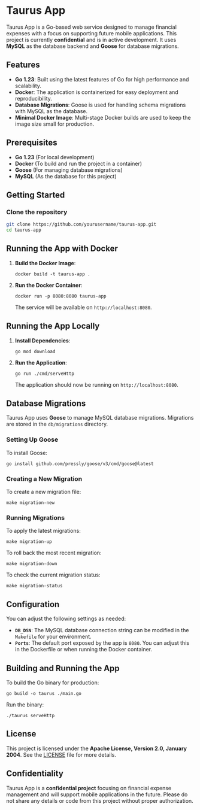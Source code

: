 # Taurus App

Taurus App is a Go-based web service designed to manage financial expenses with a focus on supporting future mobile applications. This project is currently **confidential** and is in active development. It uses **MySQL** as the database backend and **Goose** for database migrations.

## Features

- **Go 1.23**: Built using the latest features of Go for high performance and scalability.
- **Docker**: The application is containerized for easy deployment and reproducibility.
- **Database Migrations**: Goose is used for handling schema migrations with MySQL as the database.
- **Minimal Docker Image**: Multi-stage Docker builds are used to keep the image size small for production.

## Prerequisites

- **Go 1.23** (For local development)
- **Docker** (To build and run the project in a container)
- **Goose** (For managing database migrations)
- **MySQL** (As the database for this project)

## Getting Started

### Clone the repository

```bash
git clone https://github.com/yourusername/taurus-app.git
cd taurus-app
```

## Running the App with Docker

1. **Build the Docker Image**:

   ```
   docker build -t taurus-app .
   ```

2. **Run the Docker Container**:

   ```
   docker run -p 8080:8080 taurus-app
   ```

   The service will be available on `http://localhost:8080`.

## Running the App Locally

1. **Install Dependencies**:

   ```
   go mod download
   ```

2. **Run the Application**:

   ```
   go run ./cmd/serveHttp
   ```

   The application should now be running on `http://localhost:8080`.

## Database Migrations

Taurus App uses **Goose** to manage MySQL database migrations. Migrations are stored in the `db/migrations` directory.

### Setting Up Goose

To install Goose:

```
go install github.com/pressly/goose/v3/cmd/goose@latest
```

### Creating a New Migration

To create a new migration file:

```
make migration-new
```

### Running Migrations

To apply the latest migrations:

```
make migration-up
```

To roll back the most recent migration:

```
make migration-down
```

To check the current migration status:

```
make migration-status
```

## Configuration

You can adjust the following settings as needed:

- **`DB_DSN`**: The MySQL database connection string can be modified in the `Makefile` for your environment.
- **`Ports`**: The default port exposed by the app is `8080`. You can adjust this in the Dockerfile or when running the Docker container.

## Building and Running the App

To build the Go binary for production:

```
go build -o taurus ./main.go
```

Run the binary:

```
./taurus serveHttp
```

## License

This project is licensed under the **Apache License, Version 2.0, January 2004**. See the [LICENSE](./LICENSE) file for more details.

## Confidentiality

Taurus App is a **confidential project** focusing on financial expense management and will support mobile applications in the future. Please do not share any details or code from this project without proper authorization.
